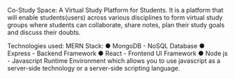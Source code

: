 Co-Study Space:
A Virtual Study Platform for Students. It is a platform that will enable students(users) across various disciplines to form virtual study groups where students can collaborate, share notes, plan their study goals and discuss their doubts.

Technologies used:
MERN Stack:
● MongoDB - NoSQL Database
● Express - Backend Framework
● React - Frontend UI Framework
● Node js - Javascript Runtime Environment which allows you to use javascript as a
  server-side technology or a server-side scripting language.
